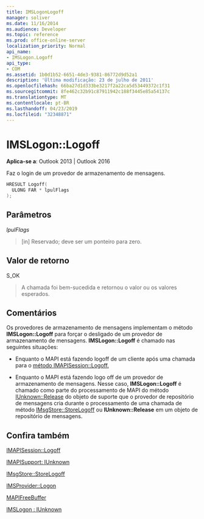 ```yaml
---
title: IMSLogonLogoff
manager: soliver
ms.date: 11/16/2014
ms.audience: Developer
ms.topic: reference
ms.prod: office-online-server
localization_priority: Normal
api_name:
- IMSLogon.Logoff
api_type:
- COM
ms.assetid: 1b0d1b52-6651-4de3-9381-86772d9d52a1
description: 'Última modificação: 23 de julho de 2011'
ms.openlocfilehash: 66ba27d1d333be3217f2a22ca5d53449372c1f31
ms.sourcegitcommit: 8fe462c32b91c87911942c188f3445e85a54137c
ms.translationtype: MT
ms.contentlocale: pt-BR
ms.lasthandoff: 04/23/2019
ms.locfileid: "32348871"
---
```

# <a name="imslogonlogoff"></a>IMSLogon::Logoff

  
  
**Aplica-se a**: Outlook 2013 | Outlook 2016 
  
Faz o login de um provedor de armazenamento de mensagens. 
  
```cpp
HRESULT Logoff(
  ULONG FAR * lpulFlags
);
```

## <a name="parameters"></a>Parâmetros

 _lpulFlags_
  
> [in] Reservado; deve ser um ponteiro para zero.
    
## <a name="return-value"></a>Valor de retorno

S_OK 
  
> A chamada foi bem-sucedida e retornou o valor ou os valores esperados.
    
## <a name="remarks"></a>Comentários

Os provedores de armazenamento de mensagens implementam o método **IMSLogon::Logoff** para forçar o desligado de um provedor de armazenamento de mensagens. **IMSLogon::Logoff** é chamado nas seguintes situações: 
  
- Enquanto o MAPI está fazendo logoff de um cliente após uma chamada para o [método IMAPISession::Logoff.](imapisession-logoff.md) 
    
- Enquanto o MAPI está fazendo logo off de um provedor de armazenamento de mensagens. Nesse caso, **IMSLogon::Logoff** é chamado como parte do processamento de MAPI do método [IUnknown::Release](https://msdn.microsoft.com/library/ms682317%28v=VS.85%29.aspx) do objeto de suporte que o provedor de repositório de mensagens cria durante o processamento de uma chamada de método [IMsgStore::StoreLogoff](imsgstore-storelogoff.md) ou **IUnknown::Release** em um objeto de repositório de mensagens. 
    
## <a name="see-also"></a>Confira também



[IMAPISession::Logoff](imapisession-logoff.md)
  
[IMAPISupport: IUnknown](imapisupportiunknown.md)
  
[IMsgStore::StoreLogoff](imsgstore-storelogoff.md)
  
[IMSProvider::Logon](imsprovider-logon.md)
  
[MAPIFreeBuffer](mapifreebuffer.md)
  
[IMSLogon : IUnknown](imslogoniunknown.md)

